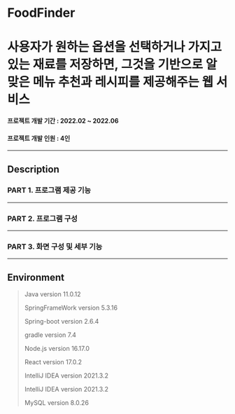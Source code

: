 # FoodFinder
# 사용자가 원하는 옵션을 선택하거나 가지고 있는 재료를 저장하면, 그것을 기반으로 알맞은 메뉴 추천과 레시피를 제공해주는 웹 서비스
#### 프로젝트 개발 기간 : 2022.02 ~ 2022.06
#### 프로젝트 개발 인원 : 4인
-----------------------
## Description
### PART 1. 프로그램 제공 기능

-----------------------
### PART 2. 프로그램 구성
 
 -----------------------
### PART 3. 화면 구성 및 세부 기능
 
 -----------------------
## Environment
 > Java version 11.0.12
 > 
 > SpringFrameWork version 5.3.16
 >
 > Spring-boot version 2.6.4
 > 
 > gradle version 7.4
 >
 > Node.js version 16.17.0
 >
 > React version 17.0.2
 >
 > IntelliJ IDEA version 2021.3.2
 >
 > IntelliJ IDEA version 2021.3.2
 >
 > MySQL version 8.0.26
